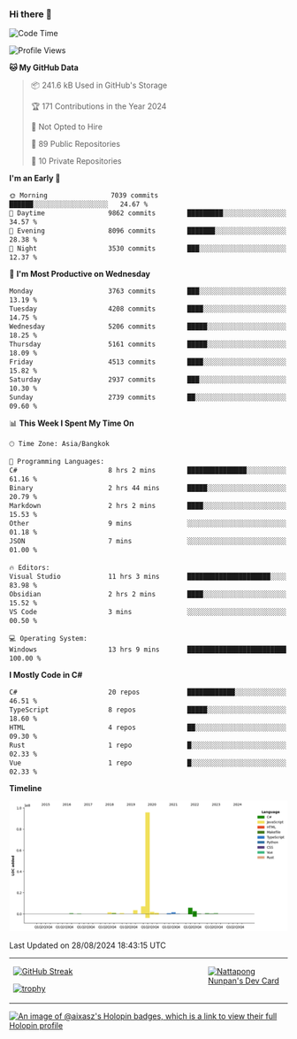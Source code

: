 ### Hi there 👋

<!--START_SECTION:waka-->
![Code Time](http://img.shields.io/badge/Code%20Time-1%2C866%20hrs%2054%20mins-blue)

![Profile Views](http://img.shields.io/badge/Profile%20Views-0-blue)

**🐱 My GitHub Data** 

> 📦 241.6 kB Used in GitHub's Storage 
 > 
> 🏆 171 Contributions in the Year 2024
 > 
> 🚫 Not Opted to Hire
 > 
> 📜 89 Public Repositories 
 > 
> 🔑 10 Private Repositories 
 > 
**I'm an Early 🐤** 

```text
🌞 Morning                7039 commits        ██████░░░░░░░░░░░░░░░░░░░   24.67 % 
🌆 Daytime                9862 commits        █████████░░░░░░░░░░░░░░░░   34.57 % 
🌃 Evening                8096 commits        ███████░░░░░░░░░░░░░░░░░░   28.38 % 
🌙 Night                  3530 commits        ███░░░░░░░░░░░░░░░░░░░░░░   12.37 % 
```
📅 **I'm Most Productive on Wednesday** 

```text
Monday                   3763 commits        ███░░░░░░░░░░░░░░░░░░░░░░   13.19 % 
Tuesday                  4208 commits        ████░░░░░░░░░░░░░░░░░░░░░   14.75 % 
Wednesday                5206 commits        █████░░░░░░░░░░░░░░░░░░░░   18.25 % 
Thursday                 5161 commits        █████░░░░░░░░░░░░░░░░░░░░   18.09 % 
Friday                   4513 commits        ████░░░░░░░░░░░░░░░░░░░░░   15.82 % 
Saturday                 2937 commits        ███░░░░░░░░░░░░░░░░░░░░░░   10.30 % 
Sunday                   2739 commits        ██░░░░░░░░░░░░░░░░░░░░░░░   09.60 % 
```


📊 **This Week I Spent My Time On** 

```text
🕑︎ Time Zone: Asia/Bangkok

💬 Programming Languages: 
C#                       8 hrs 2 mins        ███████████████░░░░░░░░░░   61.16 % 
Binary                   2 hrs 44 mins       █████░░░░░░░░░░░░░░░░░░░░   20.79 % 
Markdown                 2 hrs 2 mins        ████░░░░░░░░░░░░░░░░░░░░░   15.53 % 
Other                    9 mins              ░░░░░░░░░░░░░░░░░░░░░░░░░   01.18 % 
JSON                     7 mins              ░░░░░░░░░░░░░░░░░░░░░░░░░   01.00 % 

🔥 Editors: 
Visual Studio            11 hrs 3 mins       █████████████████████░░░░   83.98 % 
Obsidian                 2 hrs 2 mins        ████░░░░░░░░░░░░░░░░░░░░░   15.52 % 
VS Code                  3 mins              ░░░░░░░░░░░░░░░░░░░░░░░░░   00.50 % 

💻 Operating System: 
Windows                  13 hrs 9 mins       █████████████████████████   100.00 % 
```

**I Mostly Code in C#** 

```text
C#                       20 repos            ████████████░░░░░░░░░░░░░   46.51 % 
TypeScript               8 repos             █████░░░░░░░░░░░░░░░░░░░░   18.60 % 
HTML                     4 repos             ██░░░░░░░░░░░░░░░░░░░░░░░   09.30 % 
Rust                     1 repo              █░░░░░░░░░░░░░░░░░░░░░░░░   02.33 % 
Vue                      1 repo              █░░░░░░░░░░░░░░░░░░░░░░░░   02.33 % 
```



**Timeline**

![Lines of Code chart](https://raw.githubusercontent.com/aixasz/aixasz/main/assets/bar_graph.png)


 Last Updated on 28/08/2024 18:43:15 UTC
<!--END_SECTION:waka-->

<table>
<tr>
<td width="70%" valign="top">
 
 [![GitHub Streak](http://github-readme-streak-stats.herokuapp.com?user=aixasz&theme=github-dark&hide_border=true&date_format=%5BY%20%5DM%20j)](https://git.io/streak-stats)

 [![trophy](https://github-profile-trophy.vercel.app/?username=aixasz&theme=onedark)](https://github.com/ryo-ma/github-profile-trophy)
 </td>
<td width="30%" valign="top">
 
<a href="https://app.daily.dev/aixasz"><img src="https://api.daily.dev/devcards/403207936e6547c9a85ea449e9f3abe8.png?r=re8" alt="Nattapong Nunpan's Dev Card"/></a>

 </td>
</tr>
</table>

[![An image of @aixasz's Holopin badges, which is a link to view their full Holopin profile](https://holopin.me/aixasz)](https://holopin.io/@aixasz)
 
